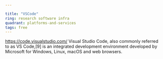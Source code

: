 ```yaml
---

title: "VSCode"
ring: research software infra
quadrant: platforms-and-services
tags: free
---
```

https://code.visualstudio.com/
Visual Studio Code, also commonly referred to as VS Code,[9] is an integrated development environment developed by Microsoft for Windows, Linux, macOS and web browsers.
